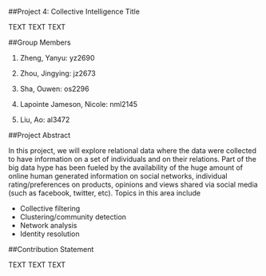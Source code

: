##Project 4: Collective Intelligence Title

TEXT TEXT TEXT

##Group Members

1. Zheng, Yanyu: yz2690

2. Zhou, Jingying: jz2673

3. Sha, Ouwen: os2296

4. Lapointe Jameson, Nicole: nml2145

5. Liu, Ao: al3472

##Project Abstract

In this project, we will explore relational data where the data were collected to have information on a set of individuals and on their relations. Part of the big data hype has been fueled by the availability of the huge amount of online human generated information on social networks, individual rating/preferences on products, opinions and views shared via social media (such as facebook, twitter, etc). Topics in this area include

- Collective filtering
- Clustering/community detection
- Network analysis
- Identity resolution

##Contribution Statement

TEXT TEXT TEXT